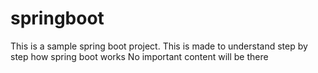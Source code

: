 # springboot
This is a sample spring boot project. This is made to understand step by step how spring boot works
No important content will be there
